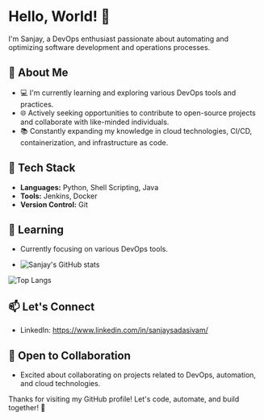 # Hello, World! 👋

I'm Sanjay, a DevOps enthusiast passionate about automating and optimizing software development and operations processes.

## 🚀 About Me

- 💻 I'm currently learning and exploring various DevOps tools and practices.
- 🌐 Actively seeking opportunities to contribute to open-source projects and collaborate with like-minded individuals.
- 📚 Constantly expanding my knowledge in cloud technologies, CI/CD, containerization, and infrastructure as code.

## 🔧 Tech Stack

- **Languages:** Python, Shell Scripting, Java
- **Tools:** Jenkins, Docker
- **Version Control:** Git

## 🌱 Learning

- Currently focusing on various DevOps tools.

- ![Sanjay's GitHub stats](https://github-readme-stats.vercel.app/api?username=SanjayCodes04&count_private=true&show_icons=true&theme=graywhite)

![Top Langs](https://github-readme-stats.vercel.app/api/top-langs/?username=SanjayCodes04&count_private=true&layout=compact&langs_count=6&theme=graywhite)

## 📫 Let's Connect

- LinkedIn: https://www.linkedin.com/in/sanjaysadasivam/

## 🤝 Open to Collaboration

- Excited about collaborating on projects related to DevOps, automation, and cloud technologies.

Thanks for visiting my GitHub profile! Let's code, automate, and build together! 🚀
